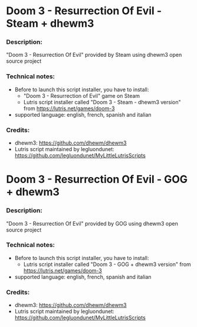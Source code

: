 # Doom 3 - Resurrection Of Evil - Steam + dhewm3
### Description:
"Doom 3 - Resurrection Of Evil" provided by Steam using dhewm3 open source project
### Technical notes:
- Before to launch this script installer, you have to install:
  + "Doom 3 - Resurrection of Evil" game on Steam
  + Lutris script installer called "Doom 3 - Steam - dhewm3 version" from https://lutris.net/games/doom-3
- supported language: english, french, spanish and italian
### Credits:
- dhewm3: https://github.com/dhewm/dhewm3
- Lutris script maintained by legluondunet: https://github.com/legluondunet/MyLittleLutrisScripts

# Doom 3 - Resurrection Of Evil - GOG + dhewm3
### Description:
"Doom 3 - Resurrection Of Evil" provided by GOG using dhewm3 open source project
### Technical notes:
- Before to launch this script installer, you have to install:
  + Lutris script installer called "Doom 3 - GOG + dhewm3 version" from https://lutris.net/games/doom-3
- supported language: english, french, spanish and italian
### Credits:
- dhewm3: https://github.com/dhewm/dhewm3
- Lutris script maintained by legluondunet: https://github.com/legluondunet/MyLittleLutrisScripts
